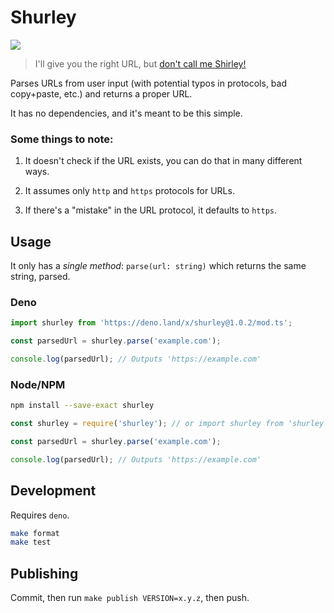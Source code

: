 # Shurley

[![](https://github.com/BrunoBernardino/shurley/workflows/Run%20Tests/badge.svg)](https://github.com/BrunoBernardino/shurley/actions?workflow=Run+Tests)

> I'll give you the right URL, but [don't call me Shirley!](https://www.youtube.com/watch?v=ixljWVyPby0)

Parses URLs from user input (with potential typos in protocols, bad copy+paste, etc.) and returns a proper URL.

It has no dependencies, and it's meant to be this simple.

### Some things to note:

1. It doesn't check if the URL exists, you can do that in many different ways.

2. It assumes only `http` and `https` protocols for URLs.

3. If there's a "mistake" in the URL protocol, it defaults to `https`.

## Usage

It only has a _single method_: `parse(url: string)` which returns the same string, parsed.

### Deno

```ts
import shurley from 'https://deno.land/x/shurley@1.0.2/mod.ts';

const parsedUrl = shurley.parse('example.com');

console.log(parsedUrl); // Outputs 'https://example.com'
```

### Node/NPM

```bash
npm install --save-exact shurley
```

```js
const shurley = require('shurley'); // or import shurley from 'shurley';

const parsedUrl = shurley.parse('example.com');

console.log(parsedUrl); // Outputs 'https://example.com'
```

## Development

Requires `deno`.

```bash
make format
make test
```

## Publishing

Commit, then run `make publish VERSION=x.y.z`, then push.
